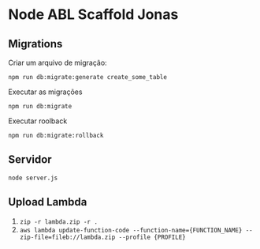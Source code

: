 # Node ABL Scaffold Jonas


## Migrations

Criar um arquivo de migração:

`npm run db:migrate:generate create_some_table`

Executar as migrações

`npm run db:migrate`

Executar roolback

`npm run db:migrate:rollback`


## Servidor

`node server.js`



## Upload Lambda

1. `zip -r lambda.zip -r .`
2. `aws lambda update-function-code --function-name={FUNCTION_NAME} --zip-file=fileb://lambda.zip --profile {PROFILE}`
